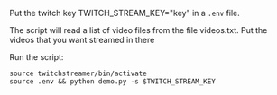 Put the twitch key TWITCH_STREAM_KEY="key" in a ```.env``` file.

The script will read a list of video files from the file videos.txt. Put the videos that you want streamed in there

Run the script:
```
source twitchstreamer/bin/activate
source .env && python demo.py -s $TWITCH_STREAM_KEY
```
